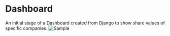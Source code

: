 # Dashboard
An initial stage of a Dashboard created from Django to show share values of specific companies.
![Sample](https://user-images.githubusercontent.com/17569994/116575296-22a7a780-a92c-11eb-818e-e61968bc8d51.PNG)

